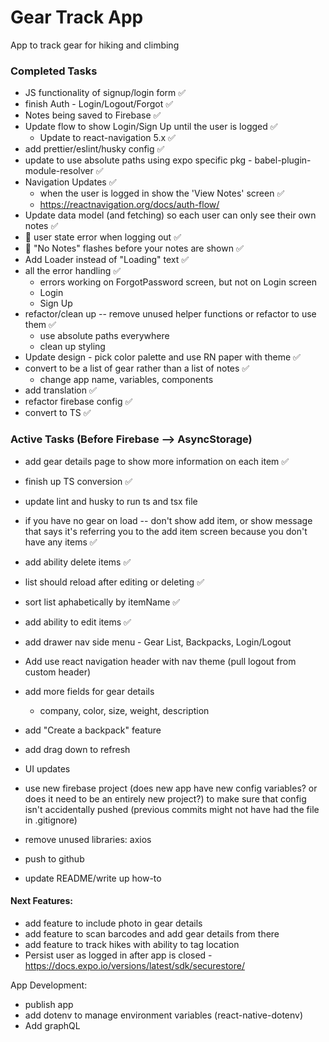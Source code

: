 # Gear Track App
App to track gear for hiking and climbing 

### Completed Tasks
- JS functionality of signup/login form ✅
- finish Auth - Login/Logout/Forgot ✅
- Notes being saved to Firebase ✅
- Update flow to show Login/Sign Up until the user is logged ✅
  - Update to react-navigation 5.x ✅
- add prettier/eslint/husky config ✅
- update to use absolute paths using expo specific pkg - babel-plugin-module-resolver ✅
- Navigation Updates ✅
  - when the user is logged in show the 'View Notes' screen ✅
  - https://reactnavigation.org/docs/auth-flow/
- Update data model (and fetching) so each user can only see their own notes ✅
- 🐞 user state error when logging out ✅
- 🐞 "No Notes" flashes before your notes are shown ✅
- Add Loader instead of "Loading" text ✅
- all the error handling ✅
  - errors working on ForgotPassword screen, but not on Login screen
  - Login
  - Sign Up
- refactor/clean up -- remove unused helper functions or refactor to use them ✅
  - use absolute paths everywhere
  - clean up styling
- Update design - pick color palette and use RN paper with theme ✅
- convert to be a list of gear rather than a list of notes ✅
  - change app name, variables, components
- add translation ✅
- refactor firebase config ✅
- convert to TS ✅

### Active Tasks (Before Firebase --> AsyncStorage)
- add gear details page to show more information on each item ✅
- finish up TS conversion ✅
- update lint and husky to run ts and tsx file
- if you have no gear on load -- don't show add item, or show message that says it's referring you to the add item screen because you don't have any items ✅
- add ability delete items ✅ 
- list should reload after editing or deleting ✅
- sort list aphabetically by itemName ✅
- add ability to edit items ✅

- add drawer nav side menu - Gear List, Backpacks, Login/Logout
- Add use react navigation header with nav theme (pull logout from custom header)

- add more fields for gear details
  - company, color, size, weight, description
- add "Create a backpack" feature
- add drag down to refresh
- UI updates
- use new firebase project (does new app have new config variables? or does it need to be an entirely new project?) to make sure that config isn't accidentally pushed (previous commits might not have had the file in .gitignore)
- remove unused libraries: axios
- push to github
- update README/write up how-to

#### Next Features:
- add feature to include photo in gear details
- add feature to scan barcodes and add gear details from there
- add feature to track hikes with ability to tag location
- Persist user as logged in after app is closed - https://docs.expo.io/versions/latest/sdk/securestore/

App Development:
- publish app
- add dotenv to manage environment variables (react-native-dotenv)
- Add graphQL
